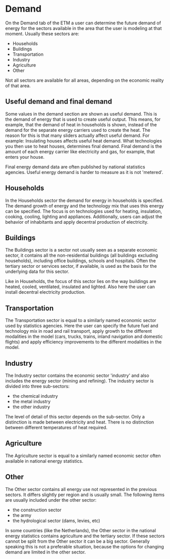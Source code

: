 # Demand

On the Demand tab of the ETM a user can determine the future demand of energy for the sectors available in the area that the user is modeling at that moment. Usually these sectors are:

- Households
- Buildings
- Transportation
- Industry
- Agriculture
- Other

Not all sectors are available for all areas, depending on the economic reality of that area.

Useful demand and final demand
------------------------------

Some values in the demand section are shown as useful demand. This is the demand of energy that is used to create useful output. This means, for example, that the demand of heat in households is shown, instead of the demand for the separate energy carriers used to create the heat. The reason for this is that many sliders actually affect useful demand. For example: Insulating houses affects useful heat demand. What technologies you then use to heat houses, determines final demand. Final demand is the amount of each energy carrier like electricity and gas, for example, that enters your house.

Final energy demand data are often published by national statistics agencies. Useful energy demand is harder to measure as it is not 'metered'.

Households
----------

In the Households sector the demand for energy in households is specified. The demand growth of energy and the technology mix that uses this energy can be specified. The focus is on technologies used for heating, insulation, cooking, cooling, lighting and appliances. Additionally, users can adjust the behavior of inhabitants and apply decentral production of electricity.

Buildings
---------

The Buildings sector is a sector not usually seen as a separate economic sector, it contains all the non-residential buildings (all buildings excluding households), including office buildings, schools and hospitals. Often the tertiary sector or services sector, if available, is used as the basis for the underlying data for this sector.

Like in Households, the focus of this sector lies on the way buildings are heated, cooled, ventilated, insulated and lighted. Also here the user can install decentral electricity production.

Transportation
--------------

The Transportation sector is equal to a similarly named economic sector used by statistics agencies. Here the user can specify the future fuel and technology mix in road and rail transport, apply growth to the different modalities in the model (cars, trucks, trains, inland navigation and domestic flights) and apply efficiency improvements to the different modalities in the model.

Industry
--------

The Industry sector contains the economic sector 'industry' and also includes the energy sector (mining and refining). The industry sector is divided into three sub-sectors:

- the chemical industry
- the metal industry
- the other industry

The level of detail of this sector depends on the sub-sector. Only a distinction is made between electricity and heat. There is no distinction between different temperatures of heat required.

Agriculture
-----------

The Agriculture sector is equal to a similarly named economic sector often available in national energy statistics.

Other
-----

The Other sector contains all energy use not represented in the previous sectors. It differs slightly per region and is usually small. The following items are usually included under the other sector:

- the construction sector
- the army
- the hydrological sector (dams, levies, etc)

In some countries (like the Netherlands), the Other sector in the national energy statistics contains agriculture and the tertiary sector. If these sectors cannot be split from the Other sector it can be a big sector. Generally speaking this is not a preferable situation, because the options for changing demand are limited in the other sector.

